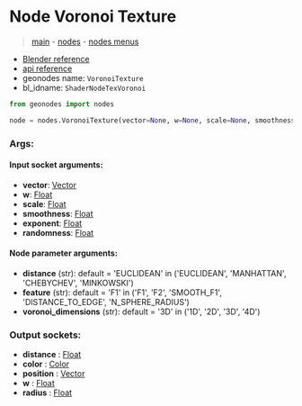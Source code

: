 # Node Voronoi Texture

> [main](../structure.md) - [nodes](nodes.md) - [nodes menus](nodes_menus.md)

- [Blender reference](https://docs.blender.org/manual/en/latest/modeling/geometry_nodes/texture/voronoi.html)
- [api reference](https://docs.blender.org/api/current/bpy.types.ShaderNodeTexVoronoi.html)
- geonodes name: `VoronoiTexture`
- bl_idname: `ShaderNodeTexVoronoi`

```python
from geonodes import nodes

node = nodes.VoronoiTexture(vector=None, w=None, scale=None, smoothness=None, exponent=None, randomness=None, distance='EUCLIDEAN', feature='F1', voronoi_dimensions='3D')
```

### Args:

#### Input socket arguments:

- **vector**: [Vector](Vector.md)
- **w**: [Float](Float.md)
- **scale**: [Float](Float.md)
- **smoothness**: [Float](Float.md)
- **exponent**: [Float](Float.md)
- **randomness**: [Float](Float.md)

#### Node parameter arguments:

- **distance** (str): default = 'EUCLIDEAN' in ('EUCLIDEAN', 'MANHATTAN', 'CHEBYCHEV', 'MINKOWSKI')
- **feature** (str): default = 'F1' in ('F1', 'F2', 'SMOOTH_F1', 'DISTANCE_TO_EDGE', 'N_SPHERE_RADIUS')
- **voronoi_dimensions** (str): default = '3D' in ('1D', '2D', '3D', '4D')

### Output sockets:

- **distance** : [Float](Float.md)
- **color** : [Color](Color.md)
- **position** : [Vector](Vector.md)
- **w** : [Float](Float.md)
- **radius** : [Float](Float.md)

